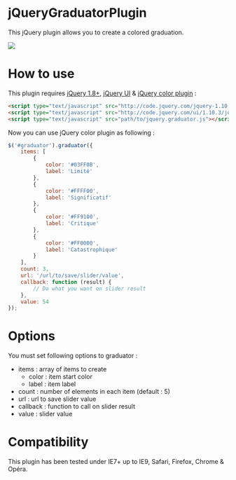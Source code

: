 # jQueryGraduatorPlugin

This jQuery plugin allows you to create a colored graduation.

<img src="http://www.vincent-chalamon.fr/content/images/2015/04/jquery-graduator.png" />

# How to use

This plugin requires [jQuery 1.8+](http://jquery.com/), [jQuery UI](http://jqueryui.com/) & [jQuery color plugin](https://github.com/vincentchalamon/jQueryColorPlugin) :
```html
<script type="text/javascript" src="http://code.jquery.com/jquery-1.10.1.min.js"></script>
<script type="text/javascript" src="http://code.jquery.com/ui/1.10.3/jquery-ui.min.js"></script>
<script type="text/javascript" src="path/to/jquery.graduator.js"></script>
```

Now you can use jQuery color plugin as following :
```javascript
$('#graduator').graduator({
    items: [
        {
            color: '#03FF0B',
            label: 'Limité'
        },
        {
            color: '#FFFF00',
            label: 'Significatif'
        },
        {
            color: '#FF9100',
            label: 'Critique'
        },
        {
            color: '#FF0000',
            label: 'Catastrophique'
        }
    ],
    count: 3,
    url: '/url/to/save/slider/value',
    callback: function (result) {
        // Do what you want on slider result
    },
    value: 54
});
```

# Options

You must set following options to graduator :

* items : array of items to create
    * color : item start color
    * label : item label
* count : number of elements in each item (default : 5)
* url : url to save slider value
* callback : function to call on slider result
* value : slider value

# Compatibility

This plugin has been tested under IE7+ up to IE9, Safari, Firefox, Chrome & Opéra.
